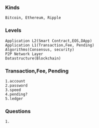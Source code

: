 ### Kinds

    Bitcoin, Ethereum, Ripple

### Levels

    Application L2(Smart Contract,EOS,DApp)
    Application L1(Transaction,Fee, Pending)
    Algorithms(Consensus, security)
    P2P Network Layer
    Datastructure(Blockchain)
  
### Transaction,Fee, Pending

    1.account
    2.password
    3.speed
    4.pending?
    5.ledger
    
### Questions

    1.
  
